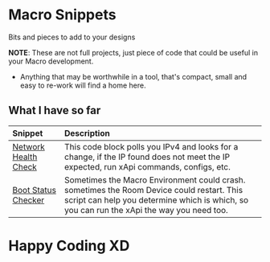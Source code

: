 # Macro Snippets

Bits and pieces to add to your designs

**NOTE**: These are not full projects, just piece of code that could be useful in your Macro development.
* Anything that may be worthwhile in a tool, that's compact, small and easy to re-work will find a home here.

## What I have so far

| Snippet | Description |
|:---|:---|
|[Network Health Check](https://github.com/Bobby-McGonigle/Cisco-RoomDevice-Macro-Projects-Examples/tree/master/Macro%20Snippets/Network%20Health%20Check)| This code block polls you IPv4 and looks for a change, if the IP found does not meet the IP expected, run xApi commands, configs, etc. |
|[Boot Status Checker](https://github.com/Bobby-McGonigle/Cisco-RoomDevice-Macro-Projects-Examples/tree/master/Macro%20Snippets/Boot%20Status%20Checker)| Sometimes the Macro Environment could crash. sometimes the Room Device could restart. This script can help you determine which is which, so you can run the xApi the way you need too.|

# Happy Coding XD
